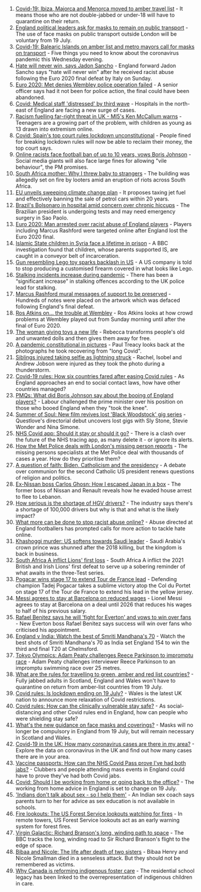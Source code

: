 1. [Covid-19: Ibiza, Majorca and Menorca moved to amber travel list](https://www.bbc.co.uk/news/uk-57839184) - It means those who are not double-jabbed or under-18 will have to quarantine on their return.
2. [England political leaders ask for masks to remain on public transport](https://www.bbc.co.uk/news/uk-england-57840575) - The use of face masks on public transport outside London will be voluntary from 19 July.
3. [Covid-19: Balearic Islands on amber list and metro mayors call for masks on transport](https://www.bbc.co.uk/news/uk-57836288) - Five things you need to know about the coronavirus pandemic this Wednesday evening.
4. [Hate will never win, says Jadon Sancho](https://www.bbc.co.uk/sport/football/57840951) - England forward Jadon Sancho says "hate will never win" after he received racist abuse following the Euro 2020 final defeat by Italy on Sunday.
5. [Euro 2020: Met denies Wembley police operation failed](https://www.bbc.co.uk/news/uk-england-london-57841689) - A senior officer says had it not been for police action, the final could have been abandoned.
6. [Covid: Medical staff 'distressed' by third wave](https://www.bbc.co.uk/news/health-57836137) - Hospitals in the north-east of England are facing a new surge of cases.
7. [Racism fuelling far-right threat in UK - MI5's Ken McCallum warns](https://www.bbc.co.uk/news/uk-57829261) - Teenagers are a growing part of the problem, with children as young as 13 drawn into extremism online.
8. [Covid: Spain's top court rules lockdown unconstitutional](https://www.bbc.co.uk/news/world-europe-57838615) - People fined for breaking lockdown rules will now be able to reclaim their money, the top court says.
9. [Online racists face football ban of up to 10 years, vows Boris Johnson](https://www.bbc.co.uk/news/uk-politics-57837003) - Social media giants will also face large fines for allowing "vile behaviour", the PM promises.
10. [South Africa mother: Why I threw baby to strangers](https://www.bbc.co.uk/news/world-africa-57843685) - The building was allegedly set on fire by looters amid an eruption of riots across South Africa.
11. [EU unveils sweeping climate change plan](https://www.bbc.co.uk/news/world-europe-57833807) - It proposes taxing jet fuel and effectively banning the sale of petrol cars within 20 years.
12. [Brazil's Bolsonaro in hospital amid concern over chronic hiccups](https://www.bbc.co.uk/news/world-latin-america-57839717) - The Brazilian president is undergoing tests and may need emergency surgery in Sao Paolo.
13. [Euro 2020: Man arrested over racist abuse of England players](https://www.bbc.co.uk/news/uk-england-manchester-57833872) - Players including Marcus Rashford were targeted online after England lost the Euro 2020 final.
14. [Islamic State children in Syria face a lifetime in prison](https://www.bbc.co.uk/news/world-middle-east-57829441) - A BBC investigation found that children, whose parents supported IS, are caught in a conveyor belt of incarceration.
15. [Gun resembling Lego toy sparks backlash in US](https://www.bbc.co.uk/news/world-us-canada-57832053) - A US company is told to stop producing a customised firearm covered in what looks like Lego.
16. [Stalking incidents increase during pandemic](https://www.bbc.co.uk/news/uk-57756992) - There has been a “significant increase” in stalking offences according to the UK police lead for stalking.
17. [Marcus Rashford mural messages of support to be preserved](https://www.bbc.co.uk/news/uk-england-manchester-57832402) - Hundreds of notes were placed on the artwork which was defaced following England's final defeat.
18. [Ros Atkins on... the trouble at Wembley](https://www.bbc.co.uk/news/uk-57829412) - Ros Atkins looks at how crowd problems at Wembley played out from Sunday morning until after the final of Euro 2020.
19. [The woman giving toys a new life](https://www.bbc.co.uk/news/world-europe-57808946) - Rebecca transforms people's old and unwanted dolls and then gives them away for free.
20. [A pandemic constitutional in pictures](https://www.bbc.co.uk/news/in-pictures-57819761) - Paul Treacy looks back at the photographs he took recovering from "long Covid".
21. [Siblings injured taking selfie as lightning struck](https://www.bbc.co.uk/news/uk-england-london-57825759) - Rachel, Isobel and Andrew Jobson were injured as they took the photo during a thunderstorm.
22. [Covid-19 rules: How six countries fared after easing Covid rules](https://www.bbc.co.uk/news/world-57796133) - As England approaches an end to social contact laws, how have other countries managed?
23. [PMQs: What did Boris Johnson say about the booing of England players?](https://www.bbc.co.uk/news/57837572) - Labour challenged the prime minister over his position on those who booed England when they "took the knee".
24. [Summer of Soul: New film revives lost 'Black Woodstock' gig series](https://www.bbc.co.uk/news/entertainment-arts-57803091) - Questlove's directorial debut uncovers lost gigs with Sly Stone, Stevie Wonder and Nina Simone.
25. [NHS Covid app: Should it stay or should it go?](https://www.bbc.co.uk/news/technology-57836325) - There is a clash over the future of the NHS tracing app, as many delete it - or ignore its alerts.
26. [How the Met Police deals with London's missing person reports](https://www.bbc.co.uk/news/uk-england-london-57762720) - The missing persons specialists at the Met Police deal with thousands of cases a year. How do they prioritise them?
27. [A question of faith: Biden, Catholicism and the presidency](https://www.bbc.co.uk/news/world-us-canada-57825309) - A debate over communion for the second Catholic US president renews questions of religion and politics.
28. [Ex-Nissan boss Carlos Ghosn: How I escaped Japan in a box](https://www.bbc.co.uk/news/business-57760993) - The former boss of Nissan and Renault reveals how he evaded house arrest to flee to Lebanon.
29. [How serious is the shortage of HGV drivers?](https://www.bbc.co.uk/news/57810729) - The industry says there's a shortage of 100,000 drivers but why is that and what is the likely impact?
30. [What more can be done to stop racist abuse online?](https://www.bbc.co.uk/news/uk-politics-57820048) - Abuse directed at England footballers has prompted calls for more action to tackle hate online.
31. [Khashoggi murder: US softens towards Saudi leader](https://www.bbc.co.uk/news/world-middle-east-57760786) - Saudi Arabia's crown prince was shunned after the 2018 killing, but the kingdom is back in business.
32. [South Africa A inflict Lions' first loss](https://www.bbc.co.uk/sport/rugby-union/57841466) - South Africa A inflict the 2021 British and Irish Lions' first defeat to serve up a sobering reminder of what awaits in the three-Test series.
33. [Pogacar wins stage 17 to extend Tour de France lead](https://www.bbc.co.uk/sport/cycling/57840945) - Defending champion Tadej Pogacar takes a sublime victory atop the Col du Portet on stage 17 of the Tour de France to extend his lead in the yellow jersey.
34. [Messi agrees to stay at Barcelona on reduced wages](https://www.bbc.co.uk/sport/football/57836300) - Lionel Messi agrees to stay at Barcelona on a deal until 2026 that reduces his wages to half of his previous salary.
35. [Rafael Benitez says he will 'fight for Everton' and vows to win over fans](https://www.bbc.co.uk/sport/football/57835276) - New Everton boss Rafael Benitez says success will win over fans who criticised his appointment.
36. [England v India: Watch the best of Smriti Mandhana's 70](https://www.bbc.co.uk/sport/av/cricket/57843916) - Watch the best shots of Smriti Mandhana's 70 as India set England 154 to win the third and final T20 at Chelmsford.
37. [Tokyo Olympics: Adam Peaty challenges Reece Parkinson to impromptu race](https://www.bbc.co.uk/sport/av/olympics/57441930) - Adam Peaty challenges interviewer Reece Parkinson to an impromptu swimming race over 25 metres.
38. [What are the rules for travelling to green, amber and red list countries?](https://www.bbc.co.uk/news/explainers-52544307) - Fully jabbed adults in Scotland, England and Wales won't have to quarantine on return from amber-list countries from 19 July.
39. [Covid rules: Is lockdown ending on 19 July?](https://www.bbc.co.uk/news/explainers-52530518) - Wales is the latest UK nation to announce more relaxation of Covid restrictions.
40. [Covid rules: How can the clinically vulnerable stay safe?](https://www.bbc.co.uk/news/health-51997151) - As social-distancing and other Covid rules end in England, how can people who were shielding stay safe?
41. [What's the new guidance on face masks and coverings?](https://www.bbc.co.uk/news/health-51205344) - Masks will no longer be compulsory in England from 19 July, but will remain necessary in Scotland and Wales.
42. [Covid-19 in the UK: How many coronavirus cases are there in my area?](https://www.bbc.co.uk/news/uk-51768274) - Explore the data on coronavirus in the UK and find out how many cases there are in your area.
43. [Vaccine passports: How can the NHS Covid Pass prove I've had both jabs?](https://www.bbc.co.uk/news/explainers-55718553) - Clubbers and people attending mass events in England could have to prove they've had both Covid jabs.
44. [Covid: Should I be working from home or going back to the office?](https://www.bbc.co.uk/news/business-52567567) - The working from home advice in England is set to change on 19 July.
45. ['Indians don't talk about sex - so I help them'](https://www.bbc.co.uk/news/stories-56838660) - An Indian sex coach says parents turn to her for advice as sex education is not available in schools.
46. [Fire lookouts: The US Forest Service lookouts watching for fires](https://www.bbc.co.uk/news/world-us-canada-57626403) - In remote towers, US Forest Service lookouts act as an early warning system for forest fires.
47. [Virgin Galactic: Richard Branson's long, winding path to space](https://www.bbc.co.uk/news/science-environment-57798167) - The BBC tracks the long, winding road to Sir Richard Branson's flight to the edge of space.
48. [Bibaa and Nicole: The life after death of two sisters](https://www.bbc.co.uk/news/uk-england-london-57679755) - Bibaa Henry and Nicole Smallman died in a senseless attack. But they should not be remembered as victims.
49. [Why Canada is reforming indigenous foster care](https://www.bbc.co.uk/news/world-us-canada-57646170) - The residential school legacy has been linked to the overrepresentation of indigenous children in care.
